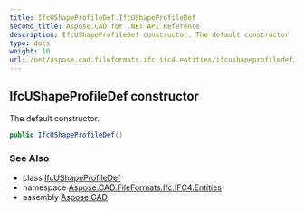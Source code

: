 ```yaml
---
title: IfcUShapeProfileDef.IfcUShapeProfileDef
second_title: Aspose.CAD for .NET API Reference
description: IfcUShapeProfileDef constructor. The default constructor
type: docs
weight: 10
url: /net/aspose.cad.fileformats.ifc.ifc4.entities/ifcushapeprofiledef/ifcushapeprofiledef/
---
```

## IfcUShapeProfileDef constructor

The default constructor.

```csharp
public IfcUShapeProfileDef()
```

### See Also

* class [IfcUShapeProfileDef](../)
* namespace [Aspose.CAD.FileFormats.Ifc.IFC4.Entities](../../ifcushapeprofiledef/)
* assembly [Aspose.CAD](../../../)



